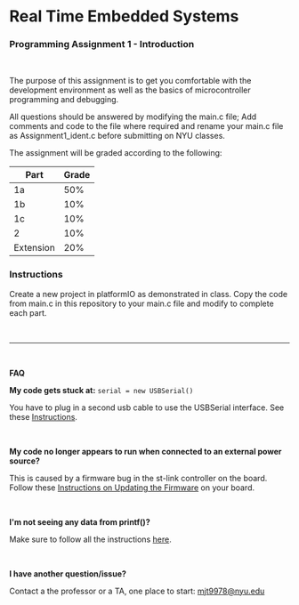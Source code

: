# Real Time Embedded Systems
### Programming Assignment 1 - Introduction

<br />

The purpose of this assignment is to get you comfortable with the development environment as well as the basics of microcontroller programming and debugging. 

All questions should be answered by modifying the main.c file; Add comments and code to the file where required and rename your main.c file as Assignment1_ident.c  before submitting on NYU classes.

The assignment will be graded according to the following:

| Part        | Grade       |
| ------------| ----------- |
| 1a          | 50%         |
| 1b          | 10%         |
| 1c          | 10%         |
| 2           | 10%         |
| Extension   | 20%         |


### Instructions

Create a new project in platformIO as demonstrated in class. Copy the code from main.c in this repository to your main.c file and modify to complete each part.


<br />

---

<br />


**FAQ**

**My code gets stuck at:**   `serial = new USBSerial()`

You have to plug in a second usb cable to use the USBSerial interface. See these [Instructions](tutorials/USBSerial.md).


<br />


**My code no longer appears to run when connected to an external power source?**

This is caused by a firmware bug in the st-link controller on the board. Follow these [Instructions on Updating the Firmware](tutorials/firmware.md) on your board.

<br />

**I'm not seeing any data from printf()?**

Make sure to follow all the instructions [here](tutorials/firmware.md).

<br />

**I have another question/issue?**

Contact a the professor or a TA, one place to start: mjt9978@nyu.edu
